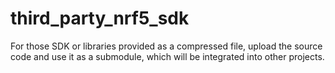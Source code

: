 # third_party_nrf5_sdk

For those SDK or libraries provided as a compressed file, upload the source code and use it as a submodule, which will be integrated into other projects.
